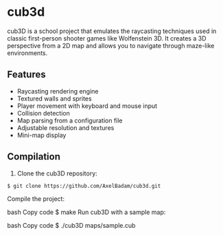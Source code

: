 # cub3d

cub3D is a school project that emulates the raycasting techniques used in classic first-person shooter games like Wolfenstein 3D. It creates a 3D perspective from a 2D map and allows you to navigate through maze-like environments.

## Features

- Raycasting rendering engine
- Textured walls and sprites
- Player movement with keyboard and mouse input
- Collision detection
- Map parsing from a configuration file
- Adjustable resolution and textures
- Mini-map display

## Compilation

1. Clone the cub3D repository:

```$ git clone https://github.com/AxelBadam/cub3d.git```



Compile the project:

bash
Copy code
$ make
Run cub3D with a sample map:

bash
Copy code
$ ./cub3D maps/sample.cub

